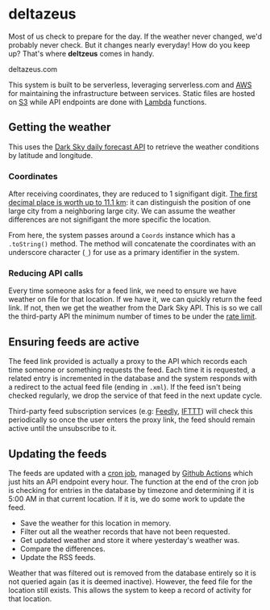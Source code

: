 # deltazeus
Most of us check to prepare for the day. If the weather never changed, we'd probably never check. But it changes nearly everyday! How do you keep up? That's where **deltzeus** comes in handy.

deltazeus.com

This system is built to be serverless, leveraging serverless.com and [AWS](https://aws.amazon.com) for maintaining the infrastructure between services. Static files are hosted on [S3](https://aws.amazon.com/s3/) while API endpoints are done with [Lambda](https://aws.amazon.com/lambda/) functions.

## Getting the weather
This uses the [Dark Sky daily forecast API](https://darksky.net/dev/docs#time-machine-request) to retrieve the weather conditions by latitude and longitude.

### Coordinates
After receiving coordinates, they are reduced to 1 signifigant digit. [The first decimal place is worth up to 11.1 km](https://gis.stackexchange.com/a/8674/50516): it can distinguish the position of one large city from a neighboring large city. We can assume the weather differences are not signifigant the more specific the location.

From here, the system passes around a `Coords` instance which has a `.toString()` method. The method will concatenate the coordinates with an underscore character (`_`) for use as a primary identifier in the system.

### Reducing API calls
Every time someone asks for a feed link, we need to ensure we have weather on file for that location. If we have it, we can quickly return the feed link. If not, then we get the weather from the Dark Sky API. This is so we call the third-party API the minimum number of times to be under the [rate limit](https://darksky.net/dev/docs/faq#cost).

## Ensuring feeds are active
The feed link provided is actually a proxy to the API which records each time someone or something requests the feed. Each time it is requested, a related entry is incremented in the database and the system responds with a redirect to the actual feed file (ending in `.xml`). If the feed isn't being checked regularly, we drop the service of that feed in the next update cycle.

Third-party feed subscription services (e.g: [Feedly](https://feedly.com/), [IFTTT](https://ifttt.com/)) will check this periodically so once the user enters the proxy link, the feed should remain active until the unsubscribe to it.

## Updating the feeds
The feeds are updated with a [cron job](https://code.tutsplus.com/tutorials/scheduling-tasks-with-cron-jobs--net-8800), managed by [Github Actions](https://github.com/features/actions) which just hits an API endpoint every hour. The function at the end of the cron job is checking for entries in the database by timezone and determining if it is 5:00 AM in that current location. If it is, we do some work to update the feed.

- Save the weather for this location in memory.
- Filter out all the weather records that have not been requested.
- Get updated weather and store it where yesterday's weather was.
- Compare the differences.
- Update the RSS feeds.

Weather that was filtered out is removed from the database entirely so it is not queried again (as it is deemed inactive). However, the feed file for the location still exists. This allows the system to keep a record of activity for that location.

